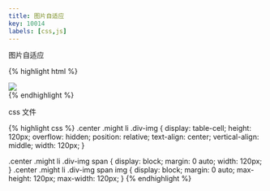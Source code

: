 ```yaml
---
title: 图片自适应
key: 10014
labels: [css,js]
---
```


图片自适应

{% highlight html %}
<div class="div-img">
<span>
<img src="http://www.dhresource.com/200x200/f2/albu/g4/M00/2C/DF/rBVaEFcuwXWAG8miAAHCR9HqTwE205.jpg">
</span>
</div>
{% endhighlight %}

css 文件

{% highlight css %}
.center .might li .div-img {
    display: table-cell;
    height: 120px;
    overflow: hidden;
    position: relative;
    text-align: center;
    vertical-align: middle;
    width: 120px;
}


.center .might li .div-img span {
    display: block;
    margin: 0 auto;
    width: 120px;
}
.center .might li .div-img span img {
    display: block;
    margin: 0 auto;
    max-height: 120px;
    max-width: 120px;
}
{% endhighlight %}
